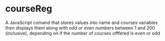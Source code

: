 # courseReg
 A JavaScript comand that stores values into name and courses variables then displays them along with odd or even numbers between 1 and 200 (inclusive), depending on if the number of courses offfered is even or odd
